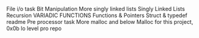 File i/o task
Bit Manipulation
More singly linked lists
Singly Linked Lists
Recursion
VARIADIC FUNCTIONS
Functions & Pointers
Struct & typedef readme
Pre processor task
More malloc and below
Malloc for this project, 0x0b lo level pro repo
